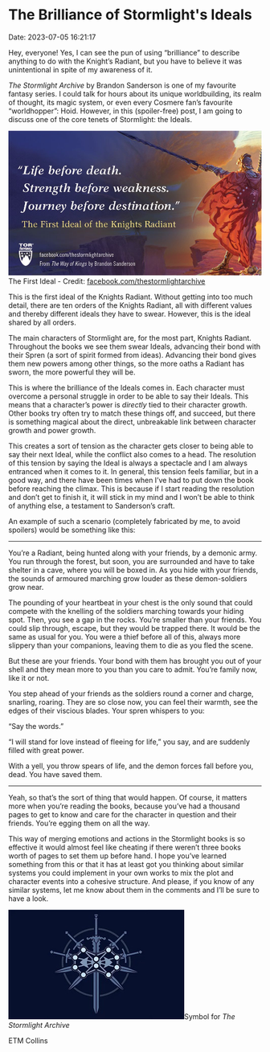 # The Brilliance of Stormlight's Ideals

Date: 2023-07-05 16:21:17

Hey, everyone! Yes, I can see the pun of using “brilliance” to describe anything to do with the Knight’s Radiant, but you have to believe it was unintentional in spite of my awareness of it.

_The Stormlight Archive_ by Brandon Sanderson is one of my favourite fantasy series. I could talk for hours about its unique worldbuilding, its realm of thought, its magic system, or even every Cosmere fan’s favourite “worldhopper”: Hoid. However, in this (spoiler-free) post, I am going to discuss one of the core tenets of Stormlight: the Ideals.

![](images/b9d85a7167c52d91d0a490a3cc301847.jpg)The First Ideal - Credit: [facebook.com/thestormlightarchive](http://facebook.com/thestormlightarchive)

This is the first ideal of the Knights Radiant. Without getting into too much detail, there are ten orders of the Knights Radiant, all with different values and thereby different ideals they have to swear. However, this is the ideal shared by all orders.

The main characters of Stormlight are, for the most part, Knights Radiant. Throughout the books we see them swear Ideals, advancing their bond with their Spren (a sort of spirit formed from ideas). Advancing their bond gives them new powers among other things, so the more oaths a Radiant has sworn, the more powerful they will be.

This is where the brilliance of the Ideals comes in. Each character must overcome a personal struggle in order to be able to say their Ideals. This means that a character’s power is _directly_  tied to their character growth. Other books try often try to match these things off, and succeed, but there is something magical about the direct, unbreakable link between character growth and power growth.

This creates a sort of tension as the character gets closer to being able to say their next Ideal, while the conflict also comes to a head. The resolution of this tension by saying the Ideal is always a spectacle and I am always entranced when it comes to it. In general, this tension feels familiar, but in a good way, and there have been times when I’ve had to put down the book before reaching the climax. This is because if I start reading the resolution and don’t get to finish it, it will stick in my mind and I won’t be able to think of anything else, a testament to Sanderson’s craft.

An example of such a scenario (completely fabricated by me, to avoid spoilers) would be something like this:

* * *

You’re a Radiant, being hunted along with your friends, by a demonic army. You run through the forest, but soon, you are surrounded and have to take shelter in a cave, where you will be boxed in. As you hide with your friends, the sounds of armoured marching grow louder as these demon-soldiers grow near.

The pounding of your heartbeat in your chest is the only sound that could compete with the knelling of the soldiers marching towards your hiding spot. Then, you see a gap in the rocks. You’re smaller than your friends. You could slip through, escape, but they would be trapped there. It would be the same as usual for you. You were a thief before all of this, always more slippery than your companions, leaving them to die as you fled the scene.

But these are your friends. Your bond with them has brought you out of your shell and they mean more to you than you care to admit. You’re family now, like it or not.

You step ahead of your friends as the soldiers round a corner and charge, snarling, roaring. They are so close now, you can feel their warmth, see the edges of their viscious blades. Your spren whispers to you:

“Say the words.”

“I will stand for love instead of fleeing for life,” you say, and are suddenly filled with great power.

With a yell, you throw spears of life, and the demon forces fall before you, dead. You have saved them.

* * *

Yeah, so that’s the sort of thing that would happen. Of course, it matters more when you’re reading the books, because you’ve had a thousand pages to get to know and care for the character in question and their friends. You’re egging them on all the way.

This way of merging emotions and actions in the Stormlight books is so effective it would almost feel like cheating if there weren’t three books worth of pages to set them up before hand. I hope you’ve learned something from this or that it has at least got you thinking about similar systems you could implement in your own works to mix the plot and character events into a cohesive structure. And please, if you know of any similar systems, let me know about them in the comments and I’ll be sure to have a look.

![](images/Stormlight_Logo.jpg)Symbol for _The Stormlight Archive_

ETM Collins
